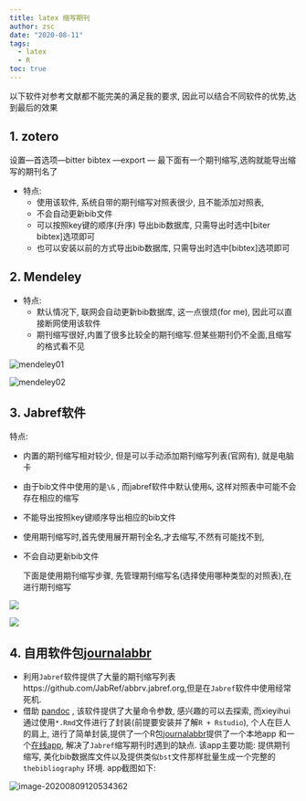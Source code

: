 ```yaml
---
title: latex 缩写期刊
author: zsc
date: "2020-08-11"
tags:
  - latex
  - R
toc: true
---
```


以下软件对参考文献都不能完美的满足我的要求, 因此可以结合不同软件的优势,达到最后的效果

## 1. zotero

设置—首选项—bitter bibtex —export — 最下面有一个期刊缩写,选购就能导出缩写的期刊名了

- 特点: 
	- 使用该软件, 系统自带的期刊缩写对照表很少, 且不能添加对照表,
	- 不会自动更新bib文件
	- 可以按照key键的顺序(升序) 导出bib数据库, 只需导出时选中[biter bibtex]选项即可
	- 也可以安装以前的方式导出bib数据库, 只需导出时选中[bibtex]选项即可

## 2. Mendeley

- 特点: 
	- 默认情况下, 联网会自动更新bib数据库, 这一点很烦(for me), 因此可以直接断网使用该软件
	- 期刊缩写很好,内置了很多比较全的期刊缩写.但某些期刊仍不全面,且缩写的格式看不见

![mendeley01](https://cdn.jsdelivr.net/gh/zscmmm/imgs2208save@master/img/mendeley01.png)



![mendeley02](https://cdn.jsdelivr.net/gh/zscmmm/imgs2208save@master/img/mendeley02.png)

## 3. Jabref软件

特点:

- 内置的期刊缩写相对较少, 但是可以手动添加期刊缩写列表(官网有), 就是电脑卡

- 由于bib文件中使用的是`\&` , 而jabref软件中默认使用`&`,  这样对照表中可能不会存在相应的缩写

- 不能导出按照key键顺序导出相应的bib文件

- 使用期刊缩写时,首先使用展开期刊全名,才去缩写,不然有可能找不到, 

- 不会自动更新bib文件

	下面是使用期刊缩写步骤, 先管理期刊缩写名(选择使用哪种类型的对照表),在进行期刊缩写

![](https://cdn.jsdelivr.net/gh/zscmmm/imgs2208save@master/img/01.png)

![](https://cdn.jsdelivr.net/gh/zscmmm/imgs2208save@master/img/02.png)

## 4. 自用软件包[journalabbr](https://github.com/zoushucai/journalabbr)

- 利用`Jabref`软件提供了大量的期刊缩写列表https://github.com/JabRef/abbrv.jabref.org,但是在`Jabref`软件中使用经常死机.
- 借助 [pandoc](https://www.pandoc.org/) , 该软件提供了大量命令参数, 感兴趣的可以去探索,  而xieyihui 通过使用`*.Rmd`文件进行了封装(前提要安装并了解`R + Rstudio`),  个人在巨人的肩上, 进行了简单封装,提供了一个R包[journalabbr](https://github.com/zoushucai/journalabbr)提供了一个本地app 和一个[在线app](https://zoushucai.shinyapps.io/shiny_cankaowenxian/), 解决了`Jabref`缩写期刊时遇到的缺点. 该app主要功能: 提供期刊缩写, 美化bib数据库文件以及提供类似`bst`文件那样批量生成一个完整的 ` thebibliography ` 环境. app截图如下:


![image-20200809120534362](https://cdn.jsdelivr.net/gh/zscmmm/imgs2208save@master/img/2020081513image-20200809120534362.png)


